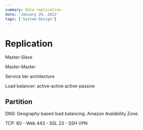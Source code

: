 ```yaml
---
summary: Data replication.
date: 'January 29, 2022'
tags: ['System-Design']
---
```

# Replication

Master-Slave

Master-Master

Service tier architecture

Load balancer:
active-active
active-passive

## Partition

DNS:
Geography based load balancing.
Amazon Avalability Zone.

TCP:
80 - Web
443 - SSL
23 - SSH
VPN
